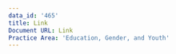 ```yaml
---
data_id: '465'
title: Link
Document URL: Link
Practice Area: 'Education, Gender, and Youth'
---
```

